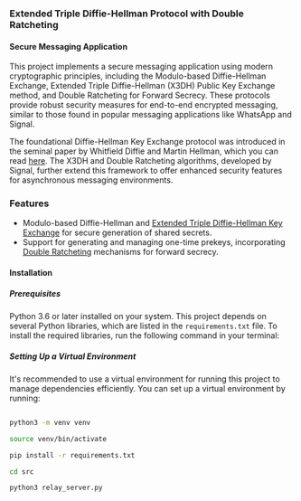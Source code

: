 ### Extended Triple Diffie-Hellman Protocol with Double Ratcheting
#### Secure Messaging Application

This project implements a secure messaging application using modern cryptographic principles, including the Modulo-based Diffie-Hellman Exchange, Extended Triple Diffie-Hellman (X3DH) Public Key Exchange method, and Double Ratcheting for Forward Secrecy. These protocols provide robust security measures for end-to-end encrypted messaging, similar to those found in popular messaging applications like WhatsApp and Signal.

The foundational Diffie-Hellman Key Exchange protocol was introduced in the seminal paper by Whitfield Diffie and Martin Hellman, which you can read [here](https://www-ee.stanford.edu/~hellman/publications/24.pdf). The X3DH and Double Ratcheting algorithms, developed by Signal, further extend this framework to offer enhanced security features for asynchronous messaging environments.

### Features

- Modulo-based Diffie-Hellman and [Extended Triple Diffie-Hellman Key Exchange](https://signal.org/docs/specifications/x3dh/) for secure generation of shared secrets.
- Support for generating and managing one-time prekeys, incorporating [Double Ratcheting](https://signal.org/docs/specifications/doubleratchet) mechanisms for forward secrecy.

#### Installation

##### Prerequisites
Python 3.6 or later installed on your system. This project depends on several Python libraries, which are listed in the `requirements.txt` file.
To install the required libraries, run the following command in your terminal:

##### Setting Up a Virtual Environment

It's recommended to use a virtual environment for running this project to manage dependencies efficiently. You can set up a virtual environment by running:

```bash

python3 -m venv venv

source venv/bin/activate

pip install -r requirements.txt

cd src

python3 relay_server.py